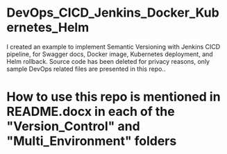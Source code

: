 # DevOps_CICD_Jenkins_Docker_Kubernetes_Helm
I created an example to implement Semantic Versioning with Jenkins CICD pipeline, for Swagger docs, Docker image, Kubernetes deployment, and Helm rollback. Source code has been deleted for privacy reasons, only sample DevOps related files are presented in this repo..

# How to use this repo is mentioned in README.docx in each of the "Version_Control" and "Multi_Environment" folders
